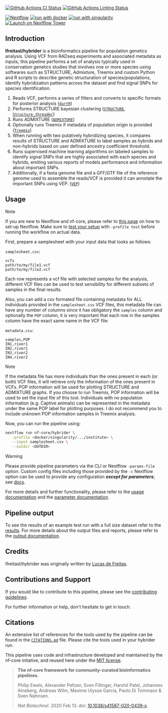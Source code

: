 <!--# ![nf-core/hybrider](docs/images/nf-core-hybrider_logo_light.png#gh-light-mode-only) ![nf-core/hybrider](docs/images/nf-core-hybrider_logo_dark.png#gh-dark-mode-only) -->

[![GitHub Actions CI Status](https://github.com/nf-core/hybrider/workflows/nf-core%20CI/badge.svg)](https://github.com/nf-core/hybrider/actions?query=workflow%3A%22nf-core+CI%22)
[![GitHub Actions Linting Status](https://github.com/nf-core/hybrider/workflows/nf-core%20linting/badge.svg)](https://github.com/nf-core/hybrider/actions?query=workflow%3A%22nf-core+linting%22)<!--[![AWS CI](https://img.shields.io/badge/CI%20tests-full%20size-FF9900?labelColor=000000&logo=Amazon%20AWS)](https://nf-co.re/hybrider/results)[![Cite with Zenodo](http://img.shields.io/badge/DOI-10.5281/zenodo.XXXXXXX-1073c8?labelColor=000000)](https://doi.org/10.5281/zenodo.XXXXXXX)-->

[![Nextflow](https://img.shields.io/badge/nextflow%20DSL2-%E2%89%A523.04.0-23aa62.svg)](https://www.nextflow.io/)
[![run with docker](https://img.shields.io/badge/run%20with-docker-0db7ed?labelColor=000000&logo=docker)](https://www.docker.com/)
[![run with singularity](https://img.shields.io/badge/run%20with-singularity-1d355c.svg?labelColor=000000)](https://sylabs.io/docs/)
[![Launch on Nextflow Tower](https://img.shields.io/badge/Launch%20%F0%9F%9A%80-Nextflow%20Tower-%234256e7)](https://tower.nf/launch?pipeline=https://github.com/lfreitasl/hybrider)

<!--[![Get help on Slack](http://img.shields.io/badge/slack-nf--core%20%23hybrider-4A154B?labelColor=000000&logo=slack)](https://nfcore.slack.com/channels/hybrider)[![Follow on Twitter](http://img.shields.io/badge/twitter-%40nf__core-1DA1F2?labelColor=000000&logo=twitter)](https://twitter.com/nf_core)[![Follow on Mastodon](https://img.shields.io/badge/mastodon-nf__core-6364ff?labelColor=FFFFFF&logo=mastodon)](https://mstdn.science/@nf_core)[![Watch on YouTube](http://img.shields.io/badge/youtube-nf--core-FF0000?labelColor=000000&logo=youtube)](https://www.youtube.com/c/nf-core) -->

## Introduction

**lfreitasl/hybrider** is a bioinformatics pipeline for population genetics analysis. Using VCF from RADseq experiments and associated metadata as inputs, this pipeline performs a set of analysis typically used in conservation genetics studies that involves one or more species using softwares such as STRUCTURE, Admixture, Treemix and custom Python and R scripts to describe genetic structuration of species/populations, identify hybridization patterns across the dataset and find signal SNPs for species identification.

<!-- TODO nf-core:
   Complete this sentence with a 2-3 sentence summary of what types of data the pipeline ingests, a brief overview of the
   major pipeline sections and the types of output it produces. You're giving an overview to someone new
   to nf-core here, in 15-20 seconds. For an example, see https://github.com/nf-core/rnaseq/blob/master/README.md#introduction
-->

<!-- TODO nf-core: Include a figure that guides the user through the major workflow steps. Many nf-core
     workflows use the "tube map" design for that. See https://nf-co.re/docs/contributing/design_guidelines#examples for examples.   -->
<!-- TODO nf-core: Fill in short bullet-pointed list of the default steps in the pipeline -->

1. Reads VCF, performs a series of filters and converts to specific formats for posterior analysis ([`dartR`](https://onlinelibrary.wiley.com/doi/10.1111/1755-0998.12745))
2. Performs STRUCTURE bayesian clustering ([`STRUCTURE`](https://web.stanford.edu/group/pritchardlab/structure.html), [`Structure_threader`](https://structure-threader.readthedocs.io/en/latest/))
3. Runs ADMIXTURE ([`ADMIXTURE`](https://dalexander.github.io/admixture/))
4. Optionally runs Treemix if metadata of population origin is provided ([`Treemix`](https://bitbucket.org/nygcresearch/treemix/wiki/Home))
5. When running with two putatively hybridizing species, it compares results of STRUCTURE and ADMIXTURE to label samples as hybrids and non-hybrids based on user defined ancestry coefficient threshold.
6. Runs supervised machine learning algorithms on labeled samples to identify signal SNPs that are highly associated with each species and hybrids, emiting various reports of models performance and information about important SNPs.
7. Additionally, if a fasta genome file and a GFF/GTF file of the reference genome used to assemble the reads/VCF is provided it can annotate the important SNPs using VEP. ([`VEP`](https://www.ensembl.org/info/docs/tools/vep/index.html))

## Usage

> [!NOTE]
> If you are new to Nextflow and nf-core, please refer to [this page](https://nf-co.re/docs/usage/installation) on how to set-up Nextflow. Make sure to [test your setup](https://nf-co.re/docs/usage/introduction#how-to-run-a-pipeline) with `-profile test` before running the workflow on actual data.

<!-- TODO nf-core: Describe the minimum required steps to execute the pipeline, e.g. how to prepare samplesheets.
     Explain what rows and columns represent. For instance (please edit as appropriate):
-->
First, prepare a samplesheet with your input data that looks as follows:

`samplesheet.csv`:

```csv
vcfs
path/to/my/file1.vcf
path/to/my/file2.vcf
```

Each row represents a vcf file with selected samples for the analysis, different VCF files can be used to test sensibility for different subsets of samples in the final results.

Also, you can add a csv formated file containing metadata for ALL individuals provided in the `samplesheet.csv` VCF files, this metadata file can have any number of columns since it has obligatory the `samples` column and optionally the `POP` column, it is very important that each row in the samples column have the exact same name in the VCF file:

`metadata.csv`:

```csv
samples,POP
IN1,river1
IN2,river1
IN3,river2
IN4,river2
```

> [!NOTE]
> If the metadata file has more individuals than the ones present in each (or both) VCF files, it will retrieve only the information of the ones present in VCFs.
> POP information will be used for plotting STRUCTURE and ADMIXTURE graphs.
> If you choose to run Treemix, POP information will be used to set the input file of this tool.
> Individuals with no population information (e.g. Captive animals) can be represented in the metadata under the same POP label for plotting purposes.
> I do not recommend you to include unknown POP information samples in Treemix analysis.


Now, you can run the pipeline using:

<!-- TODO nf-core: update the following command to include all required parameters for a minimal example -->

```bash
nextflow run nf-core/hybrider \
   -profile <docker/singularity/.../institute> \
   --input samplesheet.csv \
   --outdir <OUTDIR>
```

> [!WARNING]
> Please provide pipeline parameters via the CLI or Nextflow `-params-file` option. Custom config files including those provided by the `-c` Nextflow option can be used to provide any configuration _**except for parameters**_;
> see [docs](https://nf-co.re/usage/configuration#custom-configuration-files).

For more details and further functionality, please refer to the [usage documentation](https://github.com/lfreitasl/hybrider/blob/main/docs/usage.md) and the [parameter documentation](https://github.com/lfreitasl/hybrider/blob/main/docs/parameters.md).

## Pipeline output

To see the results of an example test run with a full size dataset refer to the [results](https://github.com/lfreitasl/hybrider/blob/main/results).
For more details about the output files and reports, please refer to the
[output documentation](https://github.com/lfreitasl/hybrider/blob/main/docs/output.md).

## Credits

lfreitasl/hybrider was originally written by [Lucas de Freitas](https://github.com/lfreitasl).


## Contributions and Support

If you would like to contribute to this pipeline, please see the [contributing guidelines](.github/CONTRIBUTING.md).

For further information or help, don't hesitate to get in touch.

## Citations

<!-- TODO nf-core: Add citation for pipeline after first release. Uncomment lines below and update Zenodo doi and badge at the top of this file. -->
<!-- If you use nf-core/hybrider for your analysis, please cite it using the following doi: [10.5281/zenodo.XXXXXX](https://doi.org/10.5281/zenodo.XXXXXX) -->

<!-- TODO nf-core: Add bibliography of tools and data used in your pipeline -->

An extensive list of references for the tools used by the pipeline can be found in the [`CITATIONS.md`](CITATIONS.md) file. Please cite the tools used in your hybrider run.

This pipeline uses code and infrastructure developed and maintained by the nf-core initative, and reused here under the [MIT license](https://github.com/nf-core/tools/blob/master/LICENSE).

> **The nf-core framework for community-curated bioinformatics pipelines.**
>
> Philip Ewels, Alexander Peltzer, Sven Fillinger, Harshil Patel, Johannes Alneberg, Andreas Wilm, Maxime Ulysse Garcia, Paolo Di Tommaso & Sven Nahnsen.
>
> _Nat Biotechnol._ 2020 Feb 13. doi: [10.1038/s41587-020-0439-x](https://dx.doi.org/10.1038/s41587-020-0439-x).
